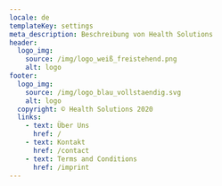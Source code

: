 ```yaml
---
locale: de
templateKey: settings
meta_description: Beschreibung von Health Solutions
header:
  logo_img:
    source: /img/logo_weiß_freistehend.png
    alt: logo
footer:
  logo_img:
    source: /img/logo_blau_vollstaendig.svg
    alt: logo
  copyright: © Health Solutions 2020
  links:
    - text: Über Uns
      href: /
    - text: Kontakt
      href: /contact
    - text: Terms and Conditions
      href: /imprint
---
```

